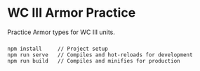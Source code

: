 # WC III Armor Practice

Practice Armor types for WC III units.

### 
```
npm install     // Project setup
npm run serve   // Compiles and hot-reloads for development
npm run build   // Compiles and minifies for production
```
